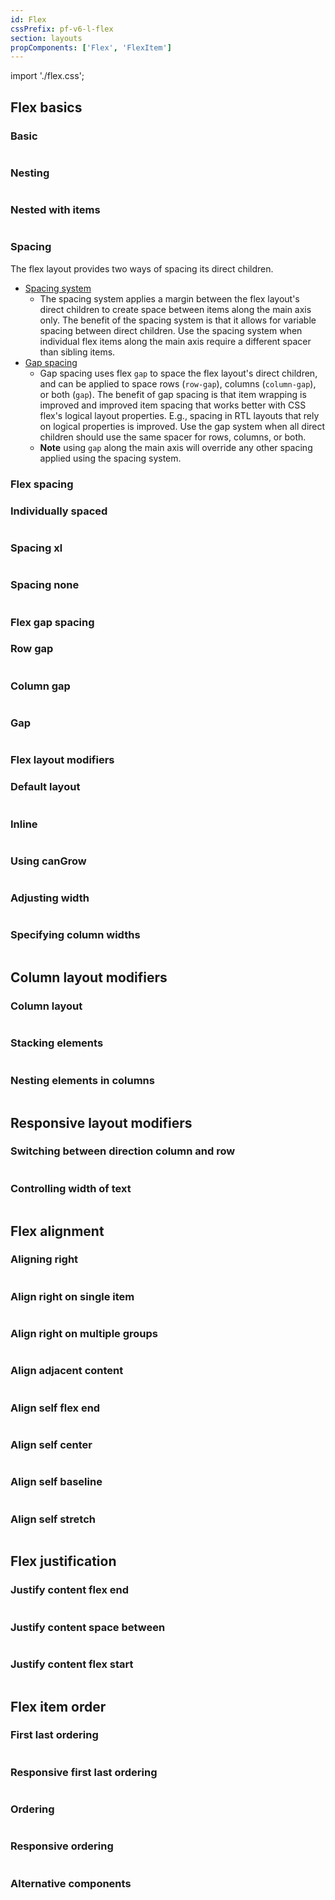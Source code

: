 ```yaml
---
id: Flex
cssPrefix: pf-v6-l-flex
section: layouts
propComponents: ['Flex', 'FlexItem']
---
```


import './flex.css';

## Flex basics

### Basic

```ts file="FlexBasic.tsx"

```

### Nesting

```ts file="FlexNesting.tsx"

```

### Nested with items

```ts file="FlexNestedItems.tsx"

```

### Spacing

The flex layout provides two ways of spacing its direct children.

- [Spacing system](#flex-spacing)
  - The spacing system applies a margin between the flex layout's direct children to create space between items along the main axis only. The benefit of the spacing system is that it allows for variable spacing between direct children. Use the spacing system when individual flex items along the main axis require a different spacer than sibling items.
- [Gap spacing](#flex-gap-spacing)
  - Gap spacing uses flex `gap` to space the flex layout's direct children, and can be applied to space rows (`row-gap`), columns (`column-gap`), or both (`gap`). The benefit of gap spacing is that item wrapping is improved and improved item spacing that works better with CSS flex's logical layout properties. E.g., spacing in RTL layouts that rely on logical properties is improved. Use the gap system when all direct children should use the same spacer for rows, columns, or both.
  - **Note** using `gap` along the main axis will override any other spacing applied using the spacing system.

### Flex spacing

### Individually spaced

```ts file="FlexIndividuallySpaced.tsx"

```

### Spacing xl

```ts file="FlexSpacingXl.tsx"

```

### Spacing none

```ts file="FlexSpacingNone.tsx"

```

### Flex gap spacing

### Row gap

```ts file="FlexRowGap.tsx"

```

### Column gap

```ts file="FlexColumnGap.tsx"

```

### Gap

```ts file="FlexGap.tsx"

```

### Flex layout modifiers

### Default layout

```ts file="FlexDefaultLayout.tsx"

```

### Inline

```ts file="FlexInline.tsx"

```

### Using canGrow

```ts file="FlexCanGrow.tsx"

```

### Adjusting width

```ts file="FlexAdjustingWidth.tsx"

```

### Specifying column widths

```ts file="FlexColumnWidths.tsx"

```

## Column layout modifiers

### Column layout

```ts file="FlexColumnLayout.tsx"

```

### Stacking elements

```ts file="FlexStackingElements.tsx"

```

### Nesting elements in columns

```ts file="FlexNestingInColumns.tsx"

```

## Responsive layout modifiers

### Switching between direction column and row

```ts file="FlexSwitchingColumnRow.tsx"

```

### Controlling width of text

```ts file="FlexControlTextWidth.tsx"

```

## Flex alignment

### Aligning right

```ts file="FlexAligningRight.tsx"

```

### Align right on single item

```ts file="FlexAlignRightSingleItem.tsx"

```

### Align right on multiple groups

```ts file="FlexAlignRightMultipleGroups.tsx"

```

### Align adjacent content

```ts file="FlexAlignAdjacentContent.tsx"

```

### Align self flex end

```ts file="FlexAlignSelfFlexEnd.tsx"

```

### Align self center

```ts file="FlexAlignSelfCenter.tsx"

```

### Align self baseline

```ts file="FlexAlignSelfBaseline.tsx"

```

### Align self stretch

```ts file="FlexAlignSelfStretch.tsx"

```

## Flex justification

### Justify content flex end

```ts file="FlexJustifyContentEnd.tsx"

```

### Justify content space between

```ts file="FlexJustifyContentSpaceBetween.tsx"

```

### Justify content flex start

```ts file="FlexJustifyContentFlexStart.tsx"

```

## Flex item order

### First last ordering

```ts file="FlexFirstLastOrder.tsx"

```

### Responsive first last ordering

```ts file="FlexResponsiveFirstLastOrder.tsx"

```

### Ordering

```ts file="FlexOrdering.tsx"

```

### Responsive ordering

```ts file="FlexResponsiveOrdering.tsx"

```

### Alternative components

```ts file="FlexAlternative.tsx"

```
